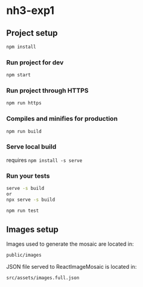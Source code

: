 # nh3-exp1

## Project setup

```bash
npm install
```
### Run project for dev

```bash
npm start
```

### Run project through HTTPS

```bash
npm run https
```

### Compiles and minifies for production

```bash
npm run build
```

### Serve local build
requires `npm install -s serve`
### Run your tests
```bash
serve -s build
or
npx serve -s build
```

```bash
npm run test
```
## Images setup
Images used to generate the mosaic are located in: 
```bash
public/images
```
JSON file served to ReactImageMosaic is located in:
```bash
src/assets/images.full.json
```
